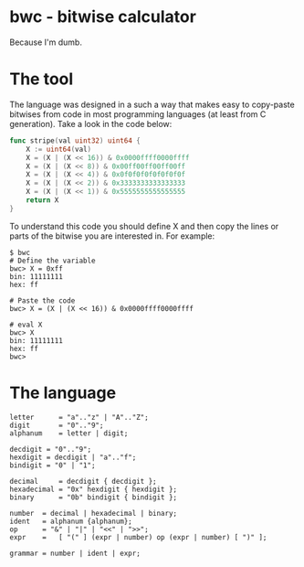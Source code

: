 # bwc - bitwise calculator

Because I'm dumb.

# The tool

The language was designed in a such a way that
makes easy to copy-paste bitwises from code
in most programming languages (at least from
C generation). Take a look in the code below:

```go
func stripe(val uint32) uint64 {
	X := uint64(val)
	X = (X | (X << 16)) & 0x0000ffff0000ffff
	X = (X | (X << 8)) & 0x00ff00ff00ff00ff
	X = (X | (X << 4)) & 0x0f0f0f0f0f0f0f0f
	X = (X | (X << 2)) & 0x3333333333333333
	X = (X | (X << 1)) & 0x5555555555555555
	return X
}
```

To understand this code you should define X and
then copy the lines or parts of the bitwise you 
are interested in. For example:

```
$ bwc
# Define the variable
bwc> X = 0xff
bin: 11111111
hex: ff

# Paste the code
bwc> X = (X | (X << 16)) & 0x0000ffff0000ffff

# eval X
bwc> X
bin: 11111111
hex: ff
bwc>
```

# The language

```bnf
letter		= "a".."z" | "A".."Z";
digit		= "0".."9";
alphanum	= letter | digit;

decdigit = "0".."9";
hexdigit = decdigit | "a".."f";
bindigit = "0" | "1";

decimal		= decdigit { decdigit };
hexadecimal	= "0x" hexdigit { hexdigit };
binary		= "0b" bindigit { bindigit };

number	= decimal | hexadecimal | binary;
ident	= alphanum {alphanum};
op		= "&" | "|" | "<<" | ">>";
expr	= 	[ "(" ] (expr | number) op (expr | number) [ ")" ];

grammar = number | ident | expr;
```